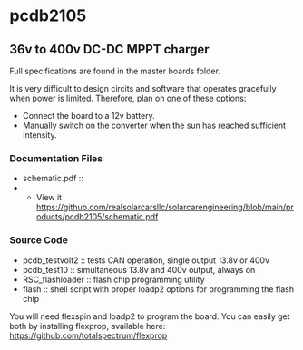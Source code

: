 # pcdb2105

## 36v to 400v DC-DC MPPT charger
Full specifications are found in the master boards folder. 

It is very difficult to design circits and software that operates gracefully when power is limited.
Therefore, plan on one of these options:
- Connect the board to a 12v battery.
- Manually switch on the converter when the sun has reached sufficient intensity.

### Documentation Files
- schematic.pdf :: 
- - View it https://github.com/realsolarcarsllc/solarcarengineering/blob/main/products/pcdb2105/schematic.pdf

### Source Code
- pcdb_testvolt2 :: tests CAN operation, single output 13.8v or 400v 
- pcdb_test10 :: simultaneous 13.8v and 400v output, always on
- RSC_flashloader :: flash chip programming utility
- flash :: shell script with proper loadp2 options for programming the flash chip

You will need flexspin and loadp2 to program the board. You can easily get both by installing flexprop, available here:   
https://github.com/totalspectrum/flexprop
